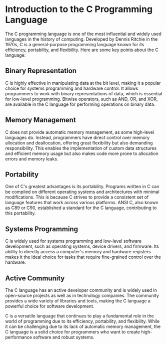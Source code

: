 # Introduction to the C Programming Language

The C programming language is one of the most influential and widely used languages in the history of computing. Developed by Dennis Ritchie in the 1970s, C is a general-purpose programming language known for its efficiency, portability, and flexibility. Here are some key points about the C language:

## Binary Representation

C is highly effective in manipulating data at the bit level, making it a popular choice for systems programming and hardware control. It allows programmers to work with binary representations of data, which is essential for low-level programming. Bitwise operators, such as AND, OR, and XOR, are available in the C language for performing operations on binary data.

## Memory Management

C does not provide automatic memory management, as some high-level languages do. Instead, programmers have direct control over memory allocation and deallocation, offering great flexibility but also demanding responsibility. This enables the implementation of custom data structures and efficient memory usage but also makes code more prone to allocation errors and memory leaks.

## Portability

One of C's greatest advantages is its portability. Programs written in C can be compiled on different operating systems and architectures with minimal modifications. This is because C strives to provide a consistent set of language features that work across various platforms. ANSI C, also known as C89 or C90, established a standard for the C language, contributing to this portability.

## Systems Programming

C is widely used for systems programming and low-level software development, such as operating systems, device drivers, and firmware. Its ability to directly access a computer's memory and hardware registers makes it the ideal choice for tasks that require fine-grained control over the hardware.

## Active Community

The C language has an active developer community and is widely used in open-source projects as well as in technology companies. The community provides a wide variety of libraries and tools, making the C language a powerful choice for software development.

C is a versatile language that continues to play a fundamental role in the world of programming due to its efficiency, portability, and flexibility. While it can be challenging due to its lack of automatic memory management, the C language is a solid choice for programmers who want to create high-performance software and robust systems.
